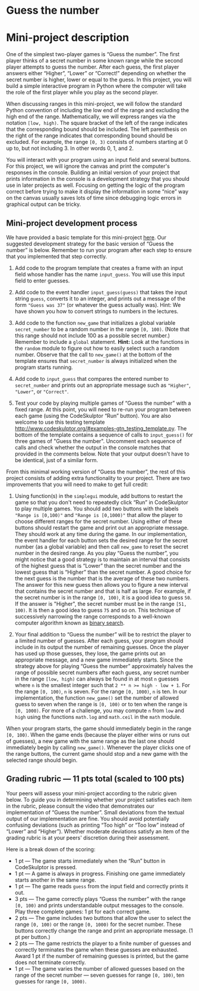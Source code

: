 # Guess the number
# Mini-project description

One of the simplest two-player games is “Guess the number”. The first player thinks of a secret number in some known range while the second player attempts to guess the number. After each guess, the first player answers either “Higher”, “Lower” or “Correct!” depending on whether the secret number is higher, lower or equal to the guess. In this project, you will build a simple interactive program in Python where the computer will take the role of the first player while you play as the second player.

When discussing ranges in this mini-project, we will follow the standard Python convention of including the low end of the range and excluding the high end of the range. Mathematically, we will express ranges via the notation `[low, high)`. The square bracket of the left of the range indicates that the corresponding bound should be included. The left parenthesis on the right of the range indicates that corresponding bound should be excluded. For example, the range `[0, 3)` consists of numbers starting at 0 up to, but not including 3. In other words 0, 1, and 2.

You will interact with your program using an input field and several buttons. For this project, we will ignore the canvas and print the computer's responses in the console. Building an initial version of your project that prints information in the console is a development strategy that you should use in later projects as well. Focusing on getting the logic of the program correct before trying to make it display the information in some “nice” way on the canvas usually saves lots of time since debugging logic errors in graphical output can be tricky.

## Mini-project development process

We have provided a basic template for this mini-project [here](http://www.codeskulptor.org/#examples-guess_the_number_template.py). Our suggested development strategy for the basic version of “Guess the number” is below. Remember to run your program after each step to ensure that you implemented that step correctly.

1. Add code to the program template that creates a frame with an input field whose handler has the name `input_guess`. You will use this input field to enter guesses. 

2. Add code to the event handler `input_guess(guess)` that takes the input string `guess`, converts it to an integer, and prints out a message of the form `"Guess was 37"` (or whatever the guess actually was). Hint: We have shown you how to convert strings to numbers in the lectures.

3. Add code to the function `new_game` that initializes a global variable `secret_number` to be a random number in the range `[0, 100)`. (Note that this range should not include 100 as a possible secret number.) Remember to include a `global` statement. **Hint:** Look at the functions in the `random` module to figure out how to easily select such a random number. Observe that the call to `new_game()` at the bottom of the template ensures that `secret_number` is always initialized when the program starts running.

4. Add code to `input_guess` that compares the entered number to `secret_number` and prints out an appropriate message such as `"Higher"`, `"Lower"`, or `"Correct"`.

5. Test your code by playing multiple games of “Guess the number” with a fixed range. At this point, you will need to re-run your program between each game (using the CodeSkulptor “Run” button). You are also welcome to use this testing template http://www.codeskulptor.org/#examples-gtn_testing_template.py. The bottom of the template contains a sequence of calls to `input_guess()` for three games of "Guess the number". Uncomment each sequence of calls and check whether the output in the console matches that provided in the comments below. Note that your output doesn't have to be identical, just of a similar form.

From this minimal working version of “Guess the number”, the rest of this project consists of adding extra functionality to your project. There are two improvements that you will need to make to get full credit:

1. Using function(s) in the `simplegui` module, add buttons to restart the game so that you don't need to repeatedly click “Run” in CodeSkulptor to play multiple games. You should add two buttons with the labels `"Range is [0,100)"` and `"Range is [0,1000)"` that allow the player to choose different ranges for the secret number. Using either of these buttons should restart the game and print out an appropriate message. They should work at any time during the game. In our implementation, the event handler for each button sets the desired range for the secret number (as a global variable) and then call `new_game` to reset the secret number in the desired range. As you play “Guess the number”, you might notice that a good strategy is to maintain an interval that consists of the highest guess that is “Lower” than the secret number and the lowest guess that is “Higher” than the secret number. A good choice for the next guess is the number that is the average of these two numbers. The answer for this new guess then allows you to figure a new interval that contains the secret number and that is half as large. For example, if the secret number is in the range `[0, 100)`, it is a good idea to guess `50`. If the answer is "Higher", the secret number must be in the range `[51, 100)`. It is then a good idea to guess `75` and so on. This technique of successively narrowing the range corresponds to a well-known computer algorithm known as [binary search](http://en.wikipedia.org/wiki/Binary_search_algorithm).

2. Your final addition to “Guess the number” will be to restrict the player to a limited number of guesses. After each guess, your program should include in its output the number of remaining guesses. Once the player has used up those guesses, they lose, the game prints out an appropriate message, and a new game immediately starts. Since the strategy above for playing “Guess the number” approximately halves the range of possible secret numbers after each guess, any secret number in the range `[low, high)` can always be found in at most `n` guesses where `n` is the smallest integer such that `2 ** n >= high - low + 1`. For the range `[0, 100)`, `n` is seven. For the range `[0, 1000)`, `n` is ten. In our implementation, the function `new_game()` set the number of allowed guess to seven when the range is `[0, 100)` or to ten when the range is `[0, 1000)`. For more of a challenge, you may compute `n` from `low` and `high` using the functions `math.log` and `math.ceil` in the `math` module.

When your program starts, the game should immediately begin in the range `[0, 100)`. When the game ends (because the player either wins or runs out of guesses), a new game with the same range as the last one should immediately begin by calling `new_game()`. Whenever the player clicks one of the range buttons, the current game should stop and a new game with the selected range should begin.

## Grading rubric — 11 pts total (scaled to 100 pts)

Your peers will assess your mini-project according to the rubric given below. To guide you in determining whether your project satisfies each item in the rubric, please consult the video that demonstrates our implementation of “Guess the number”. Small deviations from the textual output of our implementation are fine. You should avoid potentially confusing deviations (such as printing “Too high” or “Too low” instead of “Lower” and “Higher”). Whether moderate deviations satisfy an item of the grading rubric is at your peers' discretion during their assessment.

Here is a break down of the scoring:

- 1 pt — The game starts immediately when the “Run” button in CodeSkulptor is pressed.
- 1 pt — A game is always in progress. Finishing one game immediately starts another in the same range.
- 1 pt — The game reads `guess` from the input field and correctly prints it out.
- 3 pts — The game correctly plays “Guess the number” with the range `[0, 100)` and prints understandable output messages to the console. Play three complete games: 1 pt for each correct game.
- 2 pts — The game includes two buttons that allow the user to select the range `[0, 100)` or the range `[0, 1000)` for the secret number. These buttons correctly change the range and print an appropriate message. (1 pt per button.)
- 2 pts — The game restricts the player to a finite number of guesses and correctly terminates the game when these guesses are exhausted. Award 1 pt if the number of remaining guesses is printed, but the game does not terminate correctly.
- 1 pt — The game varies the number of allowed guesses based on the range of the secret number — seven guesses for range `[0, 100)`, ten guesses for range `[0, 1000)`.
